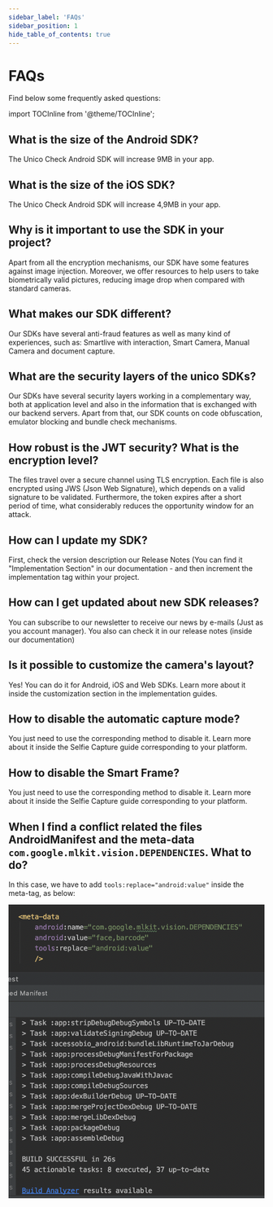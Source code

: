 ```yaml
---
sidebar_label: 'FAQs'
sidebar_position: 1
hide_table_of_contents: true
---
```


# FAQs

Find below some frequently asked questions:

import TOCInline from '@theme/TOCInline';

<TOCInline toc={toc} />

## What is the size of the Android SDK?
The Unico Check Android SDK will increase 9MB in your app.

## What is the size of the iOS SDK?
The Unico Check Android SDK will increase 4,9MB in your app.

## Why is it important to use the SDK in your project?
Apart from all the encryption mechanisms, our SDK have some features against image injection. Moreover, we offer resources to help users to take biometrically valid pictures, reducing image drop when compared with standard cameras.

## What makes our SDK different?
Our SDKs have several anti-fraud features as well as many kind of experiences, such as: Smartlive with interaction, Smart Camera, Manual Camera and document capture.

## What are the security layers of the unico SDKs?
Our SDKs have several security layers working in a complementary way, both at application level and also in the information that is exchanged with our backend servers. Apart from that, our SDK counts on code obfuscation, emulator blocking and bundle check mechanisms.

## How robust is the JWT security? What is the encryption level?
The files travel over a secure channel using TLS encryption. Each file is also encrypted using JWS (Json Web Signature), which depends on a valid signature to be validated. Furthermore, the token expires after a short period of time, what considerably reduces the opportunity window for an attack.

## How can I update my SDK?
First, check the version description our Release Notes (You can find it "Implementation Section" in our documentation - and then increment the implementation tag within your project.

## How can I get updated about new SDK releases?
You can subscribe to our newsletter to receive our news by e-mails (Just as you account manager). You also can check it in our release notes (inside our documentation)

## Is it possible to customize the camera's layout?
Yes! You can do it for Android, iOS and Web SDKs. Learn more about it inside the customization section in the implementation guides.

## How to disable the automatic capture mode?
You just need to use the corresponding method to disable it. Learn more about it inside the Selfie Capture guide corresponding to your platform.

## How to disable the Smart Frame?
You just need to use the corresponding method to disable it. Learn more about it inside the Selfie Capture guide corresponding to your platform.


## When I find a conflict related the files AndroidManifest and the meta-data `com.google.mlkit.vision.DEPENDENCIES`. What to do?

In this case, we have to add `tools:replace="android:value"` inside the meta-tag, as below:

![Conflitos entre arquivos AndroidManifest ](/img/faqs/faq-conflited-mlkit.png)
